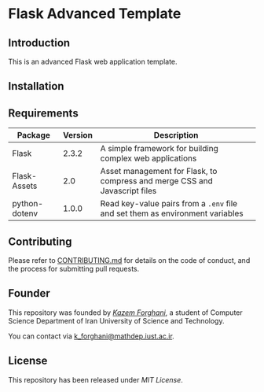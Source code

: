 # Flask Advanced Template

## Introduction

This is an advanced Flask web application template.

## Installation

## Requirements

| Package | Version | Description |
| --- | --- | --- |
| Flask | 2.3.2 | A simple framework for building complex web applications |
| Flask-Assets | 2.0 | Asset management for Flask, to compress and merge CSS and Javascript files |
| python-dotenv | 1.0.0 | Read key-value pairs from a `.env` file and set them as environment variables |

## Contributing

Please refer to [CONTRIBUTING.md](/CONTRIBUTING.md) for details on the code of conduct, and the process for submitting pull requests.

## Founder

This repository was founded by [*Kazem Forghani*](https://github.com/k-forghani), a student of Computer Science Department of Iran University of Science and Technology.

You can contact via k_forghani@mathdep.iust.ac.ir.

## License

This repository has been released under *MIT License*.